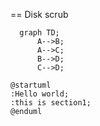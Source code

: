 == Disk scrub

```mermaid
  graph TD;
      A-->B;
      A-->C;
      B-->D;
      C-->D;
```

```plantuml
@startuml
:Hello world;
:this is section1;
@enduml
```